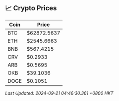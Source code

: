 ## 📈 Crypto Prices

| Coin | Price |
| ---- | ----- |
| BTC | $62872.5637 |
| ETH | $2545.6663 |
| BNB | $567.4215 |
| CRV | $0.2933 |
| ARB | $0.5695 |
| OKB | $39.1036 |
| DOGE | $0.1051 |

_Last Updated: 2024-09-21 04:46:30.361 +0800 HKT_